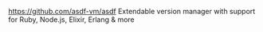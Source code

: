 https://github.com/asdf-vm/asdf
Extendable version manager with support for Ruby, Node.js, Elixir, Erlang & more
